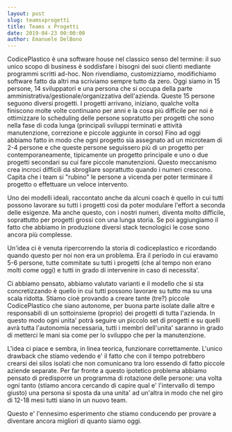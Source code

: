 ```yaml
---
layout: post
slug: teamsxprogetti
title: Teams x Progetti
date: 2019-04-23 00:00:00
author: Emanuele DelBono
---
```


CodicePlastico è una software house nel classico senso del termine: il suo unico scopo di business è soddisfare i bisogni dei suoi clienti mediante programmi scritti ad-hoc. Non rivendiamo, customizziamo, modifichiamo software fatto da altri ma scriviamo sempre tutto da zero.
Oggi siamo in 15 persone, 14 sviluppatori e una persona che si occupa della parte amministrativa/gestionale/organizzativa dell'azienda.
Queste 15 persone seguono diversi progetti.
I progetti arrivano, iniziano, qualche volta finiscono molte volte continuano per anni e la cosa più difficile per noi è ottimizzare lo scheduling delle persone sopratutto per progetti che sono nella fase di coda lunga (principali sviluppi terminati e attività manutenzione, correzione e piccole aggiunte in corso)
Fino ad oggi abbiamo fatto in modo che ogni progetto sia assegnato ad un microteam di 2-4 persone e che queste persone seguissero più di un progetto per contemporaneamente, tipicamente un progetto principale e uno o due progetti secondari su cui fare piccole manutenzioni.
Questo meccanismo crea incroci difficili da sbrogliare soprattutto quando i numeri crescono. Capita che i team si "rubino" le persone a vicenda per poter terminare il progetto o effettuare un veloce intervento.

Uno dei modelli ideali, raccontato anche da alcuni coach è quello in cui tutti possono lavorare su tutti i progetti cosi da poter modulare l'effort a seconda delle esigenze. Ma anche questo, con i nostri numeri, diventa molto difficile, soprattutto per progetti grossi con una lunga storia.
Se poi aggiungiamo il fatto che abbiamo in produzione diversi stack tecnologici le cose sono ancora più complesse.

Un'idea ci è venuta ripercorrendo la storia di codiceplastico e ricordando quando questo per noi non era un problema. Era il periodo in cui eravamo 5-6 persone, tutte commitate su tutti i progetti (che al tempo non erano molti come oggi) e tutti in grado di intervenire in caso di necessita'.

Ci abbiamo pensato, abbiamo valutato varianti e il modello che si sta concretizzando è quello in cui tutti possono lavorare su tutto ma su una scala ridotta.
Stiamo cioè provando a creare tante (tre?) piccole CodicePlastico che siano autonome, per buona parte isolate dalle altre e responsabili di un sottoinsieme (proprio) dei progetti di tutta l'azienda.
In questo modo ogni unita' potrà seguire un piccolo set di progetti e su quelli avrà tutta l'autonomia necessaria, tutti i membri dell'unita' saranno in grado di metterci le mani sia come per lo sviluppo che per la manutenzione.

L'idea ci piace e sembra, in linea teorica, funzionare correttamente. L'unico drawback che stiamo vedendo e' il fatto che con il tempo potrebbero crearsi dei silos isolati che non comunicano tra loro essendo di fatto piccole aziende separate. Per far fronte a questo ipotetico problema abbiamo pensato di predisporre un programma di rotazione delle persone: una volta ogni tanto (stiamo ancora cercando di capire qual e' l'intervallo di tempo giusto) una persona si sposta da una unita' ad un'altra in modo che nel giro di 12-18 mesi tutti siano in un nuovo team.

Questo e' l'ennesimo esperimento che stiamo conducendo per provare a diventare ancora migliori di quanto siamo oggi.